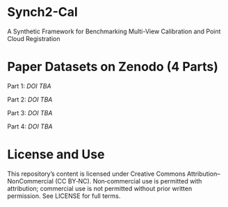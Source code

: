 # Synch2-Cal
A Synthetic Framework for Benchmarking Multi-View Calibration and Point Cloud Registration


# Paper Datasets on Zenodo (4 Parts)
Part 1: *DOI TBA*

Part 2: *DOI TBA*

Part 3: *DOI TBA*

Part 4: *DOI TBA*

# License and Use
This repository’s content is licensed under Creative Commons Attribution–NonCommercial (CC BY‑NC). Non‑commercial use is permitted with attribution; commercial use is not permitted without prior written permission. See LICENSE for full terms. 
